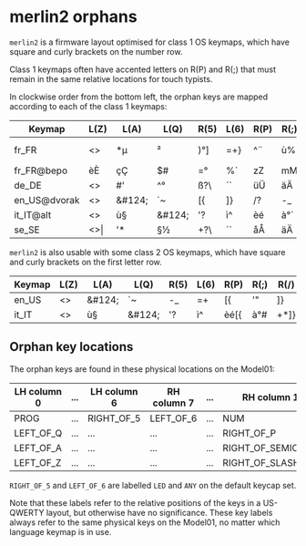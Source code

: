 merlin2 orphans
===============

`merlin2` is a firmware layout optimised for class 1 OS keymaps,
which have square and curly brackets on the number row.

Class 1 keymaps often have accented letters on R(P) and R(;) that must
remain in the same relative locations for touch typists.

In clockwise order from the bottom left, the orphan keys are mapped
according to each of the class 1 keymaps:

Keymap	| L(Z)	| L(A)	| L(Q)	| R(5)	| L(6)	| R(P)	| R(;)	| R(/)
--------|-------|-------|-------|-------|-------|-------|-------|-------
fr_FR	| <>	| *µ	| ²		| )°]	| =+}	| ^¨	| ù%	| $£¤
fr_FR@bepo| èÈ	| çÇ	| $#	| =°	| %`	| zZ	| mM	| wW
de_DE	| <>	| #'	| ^°	| ß?\	| ´`	| üÜ	| äÄ	| +*~
en_US@dvorak| <>|\&#124;| `~	| [{	| ]}	| /?	| -_	| =+
it_IT@alt| <>	| ù§	|\&#124;| '?	| ì^	| èé	| à°`	| +*~
se_SE	|<>&#124;| '*	| §½	| +?\	| ´`	| åÅ	| äÄ	| ¨^~

`merlin2` is also usable with some class 2 OS keymaps, 
which have square and curly brackets on the first letter row.

Keymap	| L(Z)	| L(A)	| L(Q)	| R(5)	| L(6)	| R(P)	| R(;)	| R(/)
--------|-------|-------|-------|-------|-------|-------|-------|-------
en_US	| <>	|\&#124;| `~	| -_	| =+	| [{	| '"	| ]}
it_IT	| <>	| ù§	|\&#124;| '?	| ì^	| èé[{	| à°#	| +*]}

Orphan key locations
--------------------

The orphan keys are found in these physical locations on the Model01:

LH column 0	|...|LH column 6|RH column 7|...|RH column 15	
------------|---|-----------|-----------|---|--------------
PROG		|...|RIGHT_OF_5 | LEFT_OF_6	|...| NUM
LEFT_OF_Q	|...|...		|...		|...| RIGHT_OF_P
LEFT_OF_A	|...|...		|...		|...| RIGHT_OF_SEMICOLON
LEFT_OF_Z	|...|...		|...		|...| RIGHT_OF_SLASH

`RIGHT_OF_5` and `LEFT_OF_6` are labelled `LED` and `ANY` on the
default keycap set.

Note that these labels refer to the relative positions of the keys in a
US-QWERTY layout, but otherwise have no significance. These key labels
always refer to the same physical keys on the Model01, no matter which
language keymap is in use.
